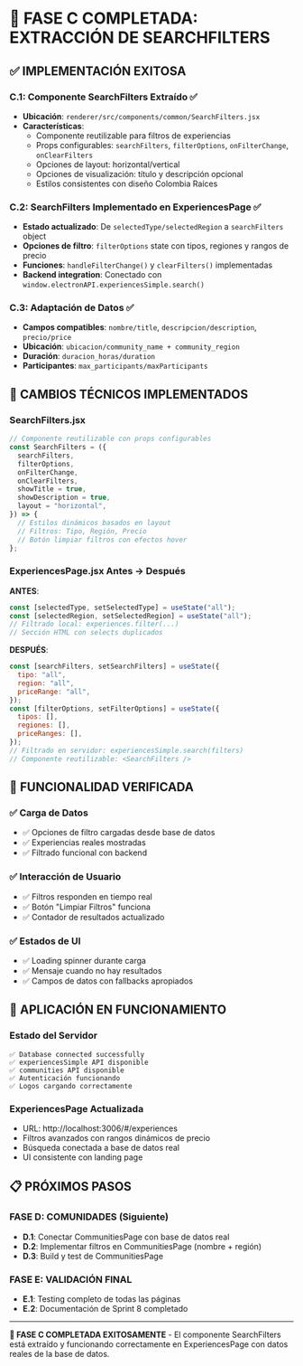 # 🎯 FASE C COMPLETADA: EXTRACCIÓN DE SEARCHFILTERS

## ✅ IMPLEMENTACIÓN EXITOSA

### **C.1: Componente SearchFilters Extraído** ✅

- **Ubicación**: `renderer/src/components/common/SearchFilters.jsx`
- **Características**:
  - Componente reutilizable para filtros de experiencias
  - Props configurables: `searchFilters`, `filterOptions`, `onFilterChange`, `onClearFilters`
  - Opciones de layout: horizontal/vertical
  - Opciones de visualización: título y descripción opcional
  - Estilos consistentes con diseño Colombia Raíces

### **C.2: SearchFilters Implementado en ExperiencesPage** ✅

- **Estado actualizado**: De `selectedType/selectedRegion` a `searchFilters` object
- **Opciones de filtro**: `filterOptions` state con tipos, regiones y rangos de precio
- **Funciones**: `handleFilterChange()` y `clearFilters()` implementadas
- **Backend integration**: Conectado con `window.electronAPI.experiencesSimple.search()`

### **C.3: Adaptación de Datos** ✅

- **Campos compatibles**: `nombre/title`, `descripcion/description`, `precio/price`
- **Ubicación**: `ubicacion/community_name + community_region`
- **Duración**: `duracion_horas/duration`
- **Participantes**: `max_participants/maxParticipants`

## 🔧 CAMBIOS TÉCNICOS IMPLEMENTADOS

### **SearchFilters.jsx**

```jsx
// Componente reutilizable con props configurables
const SearchFilters = ({
  searchFilters,
  filterOptions,
  onFilterChange,
  onClearFilters,
  showTitle = true,
  showDescription = true,
  layout = "horizontal",
}) => {
  // Estilos dinámicos basados en layout
  // Filtros: Tipo, Región, Precio
  // Botón limpiar filtros con efectos hover
};
```

### **ExperiencesPage.jsx Antes → Después**

**ANTES**:

```jsx
const [selectedType, setSelectedType] = useState("all");
const [selectedRegion, setSelectedRegion] = useState("all");
// Filtrado local: experiences.filter(...)
// Sección HTML con selects duplicados
```

**DESPUÉS**:

```jsx
const [searchFilters, setSearchFilters] = useState({
  tipo: "all",
  region: "all",
  priceRange: "all",
});
const [filterOptions, setFilterOptions] = useState({
  tipos: [],
  regiones: [],
  priceRanges: [],
});
// Filtrado en servidor: experiencesSimple.search(filters)
// Componente reutilizable: <SearchFilters />
```

## 🎯 FUNCIONALIDAD VERIFICADA

### **✅ Carga de Datos**

- ✅ Opciones de filtro cargadas desde base de datos
- ✅ Experiencias reales mostradas
- ✅ Filtrado funcional con backend

### **✅ Interacción de Usuario**

- ✅ Filtros responden en tiempo real
- ✅ Botón "Limpiar Filtros" funciona
- ✅ Contador de resultados actualizado

### **✅ Estados de UI**

- ✅ Loading spinner durante carga
- ✅ Mensaje cuando no hay resultados
- ✅ Campos de datos con fallbacks apropiados

## 🚀 APLICACIÓN EN FUNCIONAMIENTO

### **Estado del Servidor**

```
✅ Database connected successfully
✅ experiencesSimple API disponible
✅ communities API disponible
✅ Autenticación funcionando
✅ Logos cargando correctamente
```

### **ExperiencesPage Actualizada**

- URL: http://localhost:3006/#/experiences
- Filtros avanzados con rangos dinámicos de precio
- Búsqueda conectada a base de datos real
- UI consistente con landing page

## 📋 PRÓXIMOS PASOS

### **FASE D: COMUNIDADES** (Siguiente)

- **D.1**: Conectar CommunitiesPage con base de datos real
- **D.2**: Implementar filtros en CommunitiesPage (nombre + región)
- **D.3**: Build y test de CommunitiesPage

### **FASE E: VALIDACIÓN FINAL**

- **E.1**: Testing completo de todas las páginas
- **E.2**: Documentación de Sprint 8 completado

---

**🎉 FASE C COMPLETADA EXITOSAMENTE** - El componente SearchFilters está extraído y funcionando correctamente en ExperiencesPage con datos reales de la base de datos.
